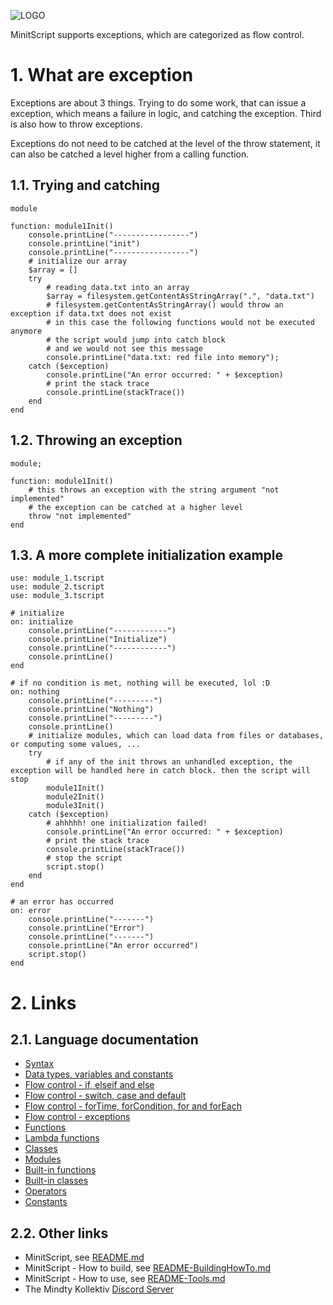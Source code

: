 ![LOGO](https://raw.githubusercontent.com/andreasdr/minitscript/master/resources/github/minitscript-logo.png)

MinitScript supports exceptions, which are categorized as flow control.

# 1. What are exception

Exceptions are about 3 things. Trying to do some work, that can issue a exception, which means a failure in logic, and catching the exception. 
Third is also how to throw exceptions.

Exceptions do not need to be catched at the level of the throw statement, it can also be catched a level higher from a calling function. 

## 1.1. Trying and catching

```
module

function: module1Init()
	console.printLine("-----------------")
	console.printLine("init")
	console.printLine("-----------------")
	# initialize our array
	$array = []
	try
		# reading data.txt into an array
		$array = filesystem.getContentAsStringArray(".", "data.txt")	
		# filesystem.getContentAsStringArray() would throw an exception if data.txt does not exist
		# in this case the following functions would not be executed anymore
		# the script would jump into catch block
		# and we would not see this message
		console.printLine("data.txt: red file into memory");
	catch ($exception)
		console.printLine("An error occurred: " + $exception)
		# print the stack trace
		console.printLine(stackTrace())
	end
end
```

## 1.2. Throwing an exception

```
module;

function: module1Init()
	# this throws an exception with the string argument "not implemented"
	# the exception can be catched at a higher level
	throw "not implemented"
end
```

## 1.3. A more complete initialization example

```
use: module_1.tscript
use: module_2.tscript
use: module_3.tscript

# initialize
on: initialize
	console.printLine("------------")
	console.printLine("Initialize")
	console.printLine("------------")
	console.printLine()
end

# if no condition is met, nothing will be executed, lol :D
on: nothing
	console.printLine("---------")
	console.printLine("Nothing")
	console.printLine("---------")
	console.printLine()
	# initialize modules, which can load data from files or databases, or computing some values, ...
	try
		# if any of the init throws an unhandled exception, the exception will be handled here in catch block. then the script will stop
		module1Init()
		module2Init()
		module3Init()
	catch ($exception)
		# ahhhhh! one initialization failed!
		console.printLine("An error occurred: " + $exception)
		# print the stack trace
		console.printLine(stackTrace())
		# stop the script
		script.stop()
	end
end

# an error has occurred
on: error
	console.printLine("-------")
	console.printLine("Error")
	console.printLine("-------")
	console.printLine("An error occurred")
	script.stop()
end
```

# 2. Links

## 2.1. Language documentation
- [Syntax](./README-Syntax.md)
- [Data types, variables and constants](./README-DataTypes.md)
- [Flow control - if, elseif and else](./README-FlowControl-Conditions.md)
- [Flow control - switch, case and default](./README-FlowControl-Conditions2.md)
- [Flow control - forTime, forCondition, for and forEach](./README-FlowControl-Loops.md)
- [Flow control - exceptions](./README-FlowControl-Exceptions.md)
- [Functions](./README-Functions.md)
- [Lambda functions](./README-Lambda-Functions.md)
- [Classes](./README-Classes.md)
- [Modules](./README-Modules.md)
- [Built-in functions](./README-BuiltIn-Functions.md)
- [Built-in classes](./README-BuiltIn-Classes.md)
- [Operators](./README-Operators.md)
- [Constants](./README-Constants.md)

## 2.2. Other links

- MinitScript, see [README.md](../README.md)
- MinitScript - How to build, see [README-BuildingHowTo.md](../README-BuildingHowTo.md)
- MinitScript - How to use, see [README-Tools.md](../README-Tools.md)
- The Mindty Kollektiv [Discord Server](https://discord.gg/Na4ACaFD)
